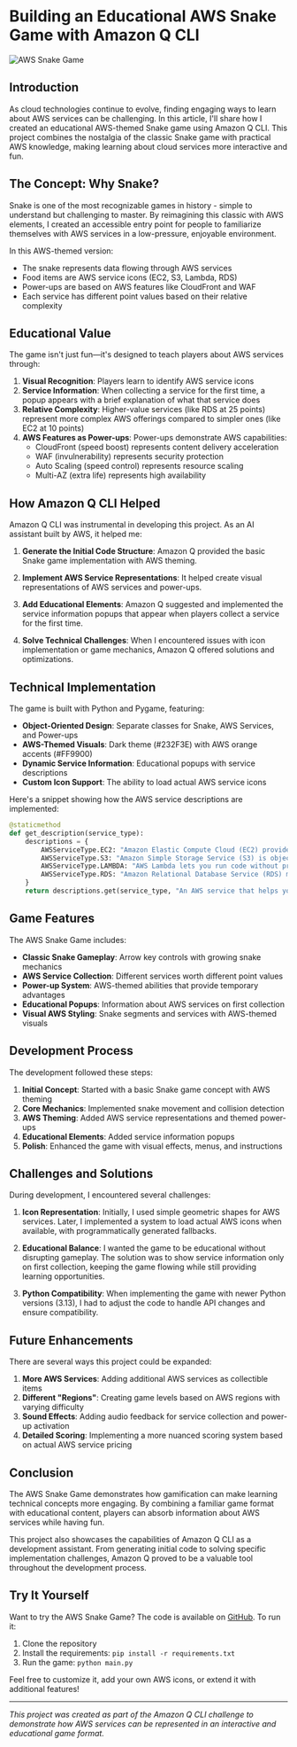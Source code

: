 # Building an Educational AWS Snake Game with Amazon Q CLI

![AWS Snake Game](https://dev-to-uploads.s3.amazonaws.com/uploads/articles/th5xamgrr6se0x5ro4g6.png)

## Introduction

As cloud technologies continue to evolve, finding engaging ways to learn about AWS services can be challenging. In this article, I'll share how I created an educational AWS-themed Snake game using Amazon Q CLI. This project combines the nostalgia of the classic Snake game with practical AWS knowledge, making learning about cloud services more interactive and fun.

## The Concept: Why Snake?

Snake is one of the most recognizable games in history - simple to understand but challenging to master. By reimagining this classic with AWS elements, I created an accessible entry point for people to familiarize themselves with AWS services in a low-pressure, enjoyable environment.

In this AWS-themed version:
- The snake represents data flowing through AWS services
- Food items are AWS service icons (EC2, S3, Lambda, RDS)
- Power-ups are based on AWS features like CloudFront and WAF
- Each service has different point values based on their relative complexity

## Educational Value

The game isn't just fun—it's designed to teach players about AWS services through:

1. **Visual Recognition**: Players learn to identify AWS service icons
2. **Service Information**: When collecting a service for the first time, a popup appears with a brief explanation of what that service does
3. **Relative Complexity**: Higher-value services (like RDS at 25 points) represent more complex AWS offerings compared to simpler ones (like EC2 at 10 points)
4. **AWS Features as Power-ups**: Power-ups demonstrate AWS capabilities:
   - CloudFront (speed boost) represents content delivery acceleration
   - WAF (invulnerability) represents security protection
   - Auto Scaling (speed control) represents resource scaling
   - Multi-AZ (extra life) represents high availability

## How Amazon Q CLI Helped

Amazon Q CLI was instrumental in developing this project. As an AI assistant built by AWS, it helped me:

1. **Generate the Initial Code Structure**: Amazon Q provided the basic Snake game implementation with AWS theming.

2. **Implement AWS Service Representations**: It helped create visual representations of AWS services and power-ups.

3. **Add Educational Elements**: Amazon Q suggested and implemented the service information popups that appear when players collect a service for the first time.

4. **Solve Technical Challenges**: When I encountered issues with icon implementation or game mechanics, Amazon Q offered solutions and optimizations.

## Technical Implementation

The game is built with Python and Pygame, featuring:

- **Object-Oriented Design**: Separate classes for Snake, AWS Services, and Power-ups
- **AWS-Themed Visuals**: Dark theme (#232F3E) with AWS orange accents (#FF9900)
- **Dynamic Service Information**: Educational popups with service descriptions
- **Custom Icon Support**: The ability to load actual AWS service icons

Here's a snippet showing how the AWS service descriptions are implemented:

```python
@staticmethod
def get_description(service_type):
    descriptions = {
        AWSServiceType.EC2: "Amazon Elastic Compute Cloud (EC2) provides resizable compute capacity in the cloud. It's like having virtual servers that you can scale up or down based on your needs.",
        AWSServiceType.S3: "Amazon Simple Storage Service (S3) is object storage built to store and retrieve any amount of data. It's like a highly durable and scalable file system in the cloud.",
        AWSServiceType.LAMBDA: "AWS Lambda lets you run code without provisioning or managing servers. You pay only for the compute time you consume - no charge when your code is not running.",
        AWSServiceType.RDS: "Amazon Relational Database Service (RDS) makes it easy to set up, operate, and scale a relational database in the cloud. It provides cost-efficient and resizable capacity."
    }
    return descriptions.get(service_type, "An AWS service that helps you build scalable applications.")
```

## Game Features

The AWS Snake Game includes:

- **Classic Snake Gameplay**: Arrow key controls with growing snake mechanics
- **AWS Service Collection**: Different services worth different point values
- **Power-up System**: AWS-themed abilities that provide temporary advantages
- **Educational Popups**: Information about AWS services on first collection
- **Visual AWS Styling**: Snake segments and services with AWS-themed visuals

## Development Process

The development followed these steps:

1. **Initial Concept**: Started with a basic Snake game concept with AWS theming
2. **Core Mechanics**: Implemented snake movement and collision detection
3. **AWS Theming**: Added AWS service representations and themed power-ups
4. **Educational Elements**: Added service information popups
5. **Polish**: Enhanced the game with visual effects, menus, and instructions

## Challenges and Solutions

During development, I encountered several challenges:

1. **Icon Representation**: Initially, I used simple geometric shapes for AWS services. Later, I implemented a system to load actual AWS icons when available, with programmatically generated fallbacks.

2. **Educational Balance**: I wanted the game to be educational without disrupting gameplay. The solution was to show service information only on first collection, keeping the game flowing while still providing learning opportunities.

3. **Python Compatibility**: When implementing the game with newer Python versions (3.13), I had to adjust the code to handle API changes and ensure compatibility.

## Future Enhancements

There are several ways this project could be expanded:

1. **More AWS Services**: Adding additional AWS services as collectible items
2. **Different "Regions"**: Creating game levels based on AWS regions with varying difficulty
3. **Sound Effects**: Adding audio feedback for service collection and power-up activation
4. **Detailed Scoring**: Implementing a more nuanced scoring system based on actual AWS service pricing

## Conclusion

The AWS Snake Game demonstrates how gamification can make learning technical concepts more engaging. By combining a familiar game format with educational content, players can absorb information about AWS services while having fun.

This project also showcases the capabilities of Amazon Q CLI as a development assistant. From generating initial code to solving specific implementation challenges, Amazon Q proved to be a valuable tool throughout the development process.

## Try It Yourself

Want to try the AWS Snake Game? The code is available on [GitHub](https://github.com/yourusername/aws-snake-game). To run it:

1. Clone the repository
2. Install the requirements: `pip install -r requirements.txt`
3. Run the game: `python main.py`

Feel free to customize it, add your own AWS icons, or extend it with additional features!

---

*This project was created as part of the Amazon Q CLI challenge to demonstrate how AWS services can be represented in an interactive and educational game format.*
